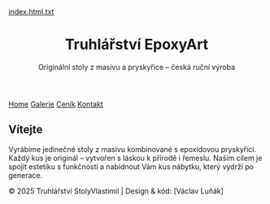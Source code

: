 
[index.html.txt](https://github.com/user-attachments/files/22708637/index.html.txt)
<!DOCTYPE html>
<html lang="cs">
<head>
  <meta charset="UTF-8">
  <meta name="viewport" content="width=device-width, initial-scale=1.0">
  <title>Stoly Vlastimil – Úvod</title>
  <link rel="stylesheet" href="style.css">
</head>
<body>

<header>
  <h1>Truhlářství EpoxyArt</h1>
  <p>Originální stoly z masivu a pryskyřice – česká ruční výroba</p>
</header>

<nav>
  <a href="index.html">Home</a>
  <a href="galerie.html">Galerie</a>
  <a href="cenik.html">Ceník</a>
  <a href="kontakt.html">Kontakt</a>
</nav>

<section>
  <h2>Vítejte</h2>
  <p>Vyrábíme jedinečné stoly z masivu kombinované s epoxidovou pryskyřicí. Každý kus je originál – vytvořen s láskou k přírodě i řemeslu. Naším cílem je spojit estetiku s funkčností a nabídnout Vám kus nábytku, který vydrží po generace.</p>
</section>

<footer>
  &copy; 2025 Truhlářství StolyVlastimil | Design & kód: [Václav Luňák]
</footer>

</body>
</html>
